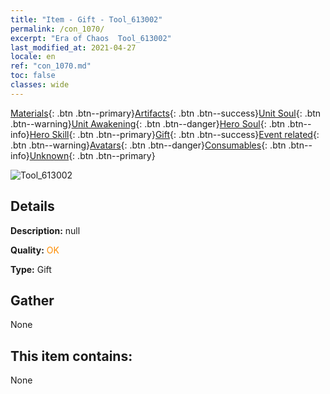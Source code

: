 ```yaml
---
title: "Item - Gift - Tool_613002"
permalink: /con_1070/
excerpt: "Era of Chaos  Tool_613002"
last_modified_at: 2021-04-27
locale: en
ref: "con_1070.md"
toc: false
classes: wide
---
```

 [Materials](/Items/){: .btn .btn--primary}[Artifacts](/Items/Artifacts/){: .btn .btn--success}[Unit Soul](/Items/UnitSoul/){: .btn .btn--warning}[Unit Awakening](/Items/UnitAwakening/){: .btn .btn--danger}[Hero Soul](/Items/HeroSoul/){: .btn .btn--info}[Hero Skill](/Items/HeroSkill/){: .btn .btn--primary}[Gift](/Items/Gift/){: .btn .btn--success}[Event related](/Items/Events/){: .btn .btn--warning}[Avatars](/Items/Avatars/){: .btn .btn--danger}[Consumables](/Items/Consumables/){: .btn .btn--info}[Unknown](/Items/Unknown/){: .btn .btn--primary}

 ![Tool_613002](/images/t/i_907054.png)

## Details
 **Description:** null

 **Quality:** <span style="color: #FF8C00">OK</span>

 **Type:** Gift

## Gather

  None

## This item contains:

  None

